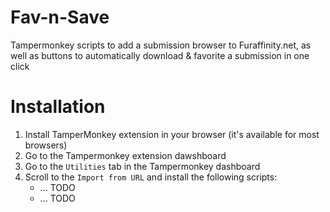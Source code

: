 # Fav-n-Save
Tampermonkey scripts to add a submission browser to Furaffinity.net, as well as buttons to automatically download &amp; favorite a submission in one click

# Installation

1. Install TamperMonkey extension in your browser (it's available for most browsers)
2. Go to the Tampermonkey extension dawshboard
3. Go to the `Utilities` tab in the Tampermonkey dashboard
4. Scroll to the `Import from URL` and install the following scripts:
	* ... TODO
	* ... TODO
